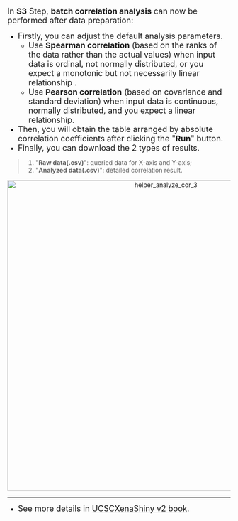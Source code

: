 <font size="4">In **S3** Step, **batch correlation analysis** can now be performed after data preparation:</font>

- <font size="4">Firstly, you can adjust the default analysis parameters.</font>
  - <font size="4">Use **Spearman correlation** (based on the ranks of the data rather than the actual values) when input data is ordinal, not normally distributed, or you expect a monotonic but not necessarily linear relationship .</font>
  - <font size="4">Use **Pearson correlation** (based on covariance and standard deviation) when input data is continuous, normally distributed, and you expect a linear relationship.</font>
- <font size="4">Then, you will obtain the table arranged by absolute correlation coefficients after clicking the "**Run**" button.</font>
- <font size="4">Finally, you can download the 2 types of results.</font>

> 1. "**Raw data(.csv)**": queried data for X-axis and Y-axis;
> 2. "**Analyzed data(.csv)**": detailed correlation result.


<p align="center">
<img src="https://ucscxenashiny-1301043367.cos.ap-shanghai.myqcloud.com/Shiny-figures/helper_analyze_cor_3.png" alt="helper_analyze_cor_3"    width="700"/>
</p>

---

- <font size="4"> See more details in [UCSCXenaShiny v2 book](https://lishensuo.github.io/UCSCXenaShiny_Book/). </font> 

